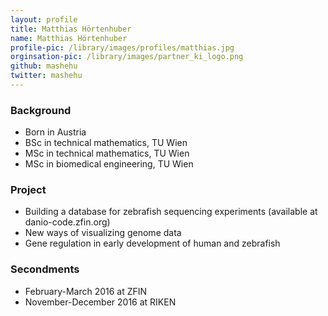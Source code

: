 ```yaml
---
layout: profile
title: Matthias Hörtenhuber
name: Matthias Hörtenhuber
profile-pic: /library/images/profiles/matthias.jpg
orginsation-pic: /library/images/partner_ki_logo.png
github: mashehu
twitter: mashehu
---
```

### Background
-   Born in Austria
-   BSc in technical mathematics, TU Wien
-   MSc in technical mathematics, TU Wien
-   MSc in biomedical engineering, TU Wien

### Project
-   Building a database for zebrafish sequencing experiments (available at danio-code.zfin.org)
-   New ways of visualizing genome data
-   Gene regulation in early development of human and zebrafish

### Secondments
-   February-March 2016 at ZFIN
-   November-December 2016 at RIKEN
